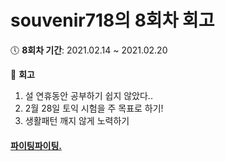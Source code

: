 # souvenir718의 8회차 회고
:clock5: **8회차 기간**: 2021.02.14 ~ 2021.02.20

:pencil: **회고**
1. 설 연휴동안 공부하기 쉽지 않았다..
2. 2월 28일 토익 시험을 주 목표로 하기!
3. 생활패턴 깨지 않게 노력하기

#### [파이팅파이팅.](https://eloquent-knuth-c533eb.netlify.app/#/)
